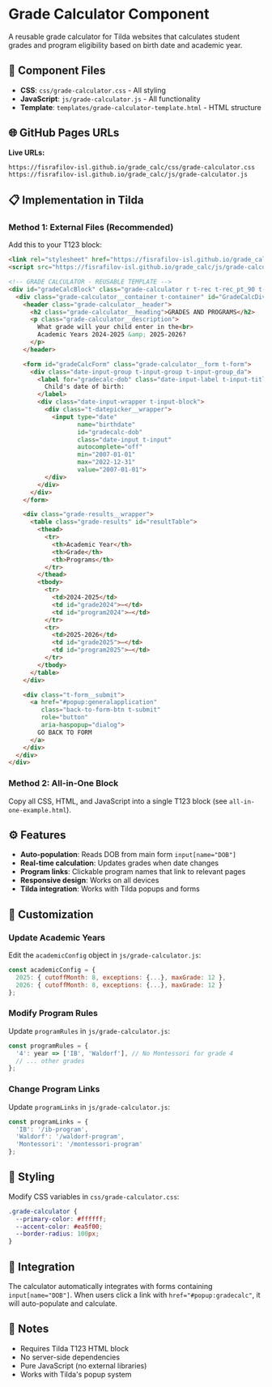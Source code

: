 # Grade Calculator Component

A reusable grade calculator for Tilda websites that calculates student grades and program eligibility based on birth date and academic year.

## 📁 Component Files

- **CSS**: `css/grade-calculator.css` - All styling
- **JavaScript**: `js/grade-calculator.js` - All functionality  
- **Template**: `templates/grade-calculator-template.html` - HTML structure

## 🌐 GitHub Pages URLs

**Live URLs:**

```
https://fisrafilov-isl.github.io/grade_calc/css/grade-calculator.css
https://fisrafilov-isl.github.io/grade_calc/js/grade-calculator.js
```

## 📋 Implementation in Tilda

### Method 1: External Files (Recommended)

Add this to your T123 block:

```html
<link rel="stylesheet" href="https://fisrafilov-isl.github.io/grade_calc/css/grade-calculator.css">
<script src="https://fisrafilov-isl.github.io/grade_calc/js/grade-calculator.js"></script>

<!-- GRADE CALCULATOR - REUSABLE TEMPLATE -->
<div id="gradeCalcBlock" class="grade-calculator r t-rec t-rec_pt_90 t-rec_pb_90">
  <div class="grade-calculator__container t-container" id="GradeCalcDiv">
    <header class="grade-calculator__header">
      <h2 class="grade-calculator__heading">GRADES AND PROGRAMS</h2>
      <p class="grade-calculator__description">
        What grade will your child enter in the<br>
        Academic Years 2024-2025 &amp; 2025-2026?
      </p>
    </header>

    <form id="gradeCalcForm" class="grade-calculator__form t-form">
      <div class="date-input-group t-input-group t-input-group_da">
        <label for="gradecalc-dob" class="date-input-label t-input-title t-descr t-descr_md">
          Child's date of birth:
        </label>
        <div class="date-input-wrapper t-input-block">
          <div class="t-datepicker__wrapper">
            <input type="date"
                   name="birthdate"
                   id="gradecalc-dob"
                   class="date-input t-input"
                   autocomplete="off"
                   min="2007-01-01"
                   max="2022-12-31"
                   value="2007-01-01">
          </div>
        </div>
      </div>
    </form>

    <div class="grade-results__wrapper">
      <table class="grade-results" id="resultTable">
        <thead>
          <tr>
            <th>Academic Year</th>
            <th>Grade</th>
            <th>Programs</th>
          </tr>
        </thead>
        <tbody>
          <tr>
            <td>2024-2025</td>
            <td id="grade2024">—</td>
            <td id="program2024">—</td>
          </tr>
          <tr>
            <td>2025-2026</td>
            <td id="grade2025">—</td>
            <td id="program2025">—</td>
          </tr>
        </tbody>
      </table>
    </div>

    <div class="t-form__submit">
      <a href="#popup:generalapplication" 
         class="back-to-form-btn t-submit"
         role="button" 
         aria-haspopup="dialog">
        GO BACK TO FORM
      </a>
    </div>
  </div>
</div>
```

### Method 2: All-in-One Block

Copy all CSS, HTML, and JavaScript into a single T123 block (see `all-in-one-example.html`).

## ⚙️ Features

- **Auto-population**: Reads DOB from main form `input[name="DOB"]`
- **Real-time calculation**: Updates grades when date changes
- **Program links**: Clickable program names that link to relevant pages
- **Responsive design**: Works on all devices
- **Tilda integration**: Works with Tilda popups and forms

## 🔧 Customization

### Update Academic Years

Edit the `academicConfig` object in `js/grade-calculator.js`:

```javascript
const academicConfig = {
  2025: { cutoffMonth: 8, exceptions: {...}, maxGrade: 12 },
  2026: { cutoffMonth: 8, exceptions: {...}, maxGrade: 12 }
};
```

### Modify Program Rules

Update `programRules` in `js/grade-calculator.js`:

```javascript
const programRules = {
  '4': year => ['IB', 'Waldorf'], // No Montessori for grade 4
  // ... other grades
};
```

### Change Program Links

Update `programLinks` in `js/grade-calculator.js`:

```javascript
const programLinks = {
  'IB': '/ib-program',
  'Waldorf': '/waldorf-program',
  'Montessori': '/montessori-program'
};
```

## 🎨 Styling

Modify CSS variables in `css/grade-calculator.css`:

```css
.grade-calculator {
  --primary-color: #ffffff;
  --accent-color: #ea5f00;
  --border-radius: 100px;
}
```

## 🔗 Integration

The calculator automatically integrates with forms containing `input[name="DOB"]`. When users click a link with `href="#popup:gradecalc"`, it will auto-populate and calculate.

## 📝 Notes

- Requires Tilda T123 HTML block
- No server-side dependencies
- Pure JavaScript (no external libraries)
- Works with Tilda's popup system 